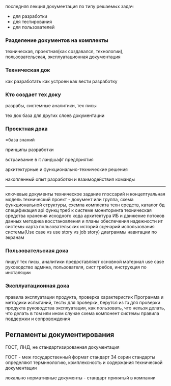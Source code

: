 последняя лекция
документация по типу решаемых задач
- для разработки
- для тестирования
- для пользователей

### Разделение документов на комплекты
техническая, проектная(как создавался, технологии), пользовательская, эксплуатационная документация

### Техническая док
как разработать
как устроен
как вести разработку

### Кто создает тех доку
разрабы, системные аналитики, тех писы

тех док база для других слоев документации

### Проектная дока
=база знаний

принципы разработки

встраивание в it ландшафт предприятия

архитектурные и функционально-технические решения

накопленный опыт разработки и взаимодействия команды

---
ключевые документы
техническое задание
глоссарий и концептуальная модель
технический проект - документ или группа, схема функциональной структуры, схемпа комплекта техн средств, каталог бд 
спецификация api
функц треб к системе мониторинга
техническая средства хранения исходного кода
архитектура ИБ и движение потоков данных
методика восстановления и планы обеспечения надежности ит системы
карта пользовательских историй
сценарий использования системы(Use case vs use story vs job story)
диаграммы навигации по экранам

### Пользовательская дока
пишут тех писы, аналитики предоставляют основной материал use case
руководство админа, пользователя, сист требов, инструкция по инсталяции

### Эксплуатационная дока
правила эксплуатации продукта, проверка характеристик
Программа и методики испытаний, тесты для проверки, берутся из тз для проверки продукта
руководства эксплуатации, как пользовать, что нельзя делать, что делать в том или ином случае
схема компонент системы
правила поддержки и сопровождения

## Регламенты документирования
ГОСТ, ЛНД, не стандартизированная документация

ГОСТ - меж государственный формат
стандарт 34 серии
стандарты определяют терминологию, комплексность и содержания технической документации

локально нормативные документы - стандарт принятый в компании